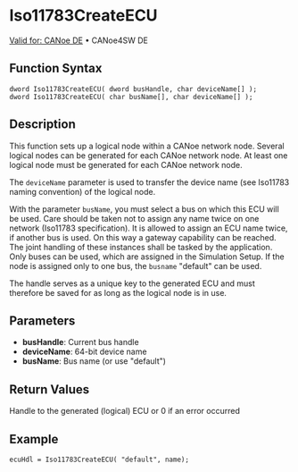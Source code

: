 # Iso11783CreateECU

[Valid for: CANoe DE](../../../../Shared/FeatureAvailability.md) • CANoe4SW DE

## Function Syntax

```plaintext
dword Iso11783CreateECU( dword busHandle, char deviceName[] );
dword Iso11783CreateECU( char busName[], char deviceName[] );
```

## Description

This function sets up a logical node within a CANoe network node. Several logical nodes can be generated for each CANoe network node. At least one logical node must be generated for each CANoe network node.

The `deviceName` parameter is used to transfer the device name (see Iso11783 naming convention) of the logical node.

With the parameter `busName`, you must select a bus on which this ECU will be used. Care should be taken not to assign any name twice on one network (Iso11783 specification). It is allowed to assign an ECU name twice, if another bus is used. On this way a gateway capability can be reached. The joint handling of these instances shall be tasked by the application. Only buses can be used, which are assigned in the Simulation Setup. If the node is assigned only to one bus, the `busname` "default" can be used.

The handle serves as a unique key to the generated ECU and must therefore be saved for as long as the logical node is in use.

## Parameters

- **busHandle**: Current bus handle
- **deviceName**: 64-bit device name
- **busName**: Bus name (or use "default")

## Return Values

Handle to the generated (logical) ECU or 0 if an error occurred

## Example

```plaintext
ecuHdl = Iso11783CreateECU( "default", name);
```
